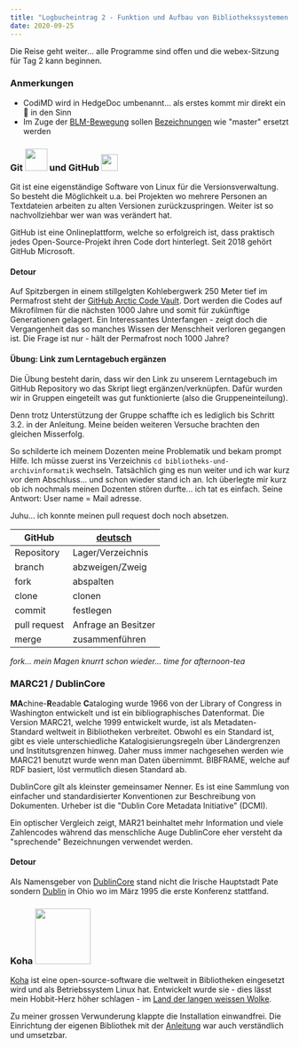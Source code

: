 ```yaml
---
title: "Logbucheintrag 2 - Funktion und Aufbau von Bibliothekssystemen 1/2"
date: 2020-09-25
---
```


Die Reise geht weiter... alle Programme sind offen und die webex-Sitzung für Tag 2 kann beginnen.

### Anmerkungen
- CodiMD wird in HedgeDoc umbenannt... als erstes kommt mir direkt ein &#129428; in den Sinn 
- Im Zuge der [BLM-Bewegung](https://blacklivesmatter.com/) sollen [Bezeichnungen](https://www.zdnet.com/article/linux-team-approves-new-terminology-bans-terms-like-blacklist-and-slave/) wie "master" ersetzt werden

### Git <img src="https://upload.wikimedia.org/wikipedia/commons/e/e0/Git-logo.svg" width="40"> und GitHub <img src="https://octodex.github.com/images/original.png" width="30">
Git ist eine eigenständige Software von Linux für die Versionsverwaltung. So besteht die Möglichkeit u.a. bei Projekten wo mehrere Personen an Textdateien arbeiten zu alten Versionen zurückzuspringen. Weiter ist so nachvollziehbar wer wan was verändert hat.

GitHub ist eine Onlineplattform, welche so erfolgreich ist, dass praktisch jedes Open-Source-Projekt ihren Code dort hinterlegt. Seit 2018 gehört GitHub Microsoft.

#### Detour
Auf Spitzbergen in einem stillgelgten Kohlebergwerk 250 Meter tief im Permafrost steht der [GitHub Arctic Code Vault](https://archiveprogram.github.com/). Dort werden die Codes auf Mikrofilmen für die nächsten 1000 Jahre und somit für zukünftige Generationen gelagert. Ein Interessantes Unterfangen - zeigt doch die Vergangenheit das so manches Wissen der Menschheit verloren gegangen ist. Die Frage ist nur - hält der Permafrost noch 1000 Jahre?


#### Übung: Link zum Lerntagebuch ergänzen
Die Übung besteht darin, dass wir den Link zu unserem Lerntagebuch im GitHub Repository wo das Skript liegt ergänzen/verknüpfen. Dafür wurden wir in Gruppen eingeteilt was gut funktionierte (also die Gruppeneinteilung).

Denn trotz Unterstützung der Gruppe schaffte ich es lediglich bis Schritt 3.2. in der Anleitung. Meine beiden weiteren Versuche brachten den gleichen Misserfolg.

So schilderte ich meinem Dozenten meine Problematik und bekam prompt Hilfe. Ich müsse zuerst ins Verzeichnis `cd bibliotheks-und-archivinformatik` wechseln. Tatsächlich ging es nun weiter und ich war kurz vor dem Abschluss... und schon wieder stand ich an. Ich überlegte mir kurz ob ich nochmals meinen Dozenten stören durfte... ich tat es einfach. Seine Antwort: User name = Mail adresse.

Juhu... ich konnte meinen pull request doch noch absetzen.

GitHub | [deutsch](https://github.com/danielauener/git-auf-deutsch)
--------|--------
Repository | Lager/Verzeichnis
branch | abzweigen/Zweig
fork | abspalten
clone | clonen
commit | festlegen
pull request | Anfrage an Besitzer
merge | zusammenführen 

*fork... mein Magen knurrt schon wieder... time for afternoon-tea*

### MARC21 / DublinCore

**MA**chine-**R**eadable **C**ataloging wurde 1966 von der Library of Congress in Washington entwickelt und ist ein bibliographisches Datenformat. Die Version MARC21, welche 1999 entwickelt wurde, ist als Metadaten-Standard weltweit in Bibliotheken verbreitet. Obwohl es ein Standard ist, gibt es viele unterschiedliche Katalogisierungsregeln über Ländergrenzen und Institutsgrenzen hinweg. Daher muss immer nachgesehen werden wie MARC21 benutzt wurde wenn man Daten übernimmt. BIBFRAME, welche auf RDF basiert, löst vermutlich diesen Standard ab.

DublinCore gilt als kleinster gemeinsamer Nenner. Es ist eine Sammlung von einfacher und standardisierter Konventionen zur Beschreibung von Dokumenten. Urheber ist die "Dublin Core Metadata Initiative" (DCMI).

Ein optischer Vergleich zeigt, MAR21 beinhaltet mehr Information und viele Zahlencodes während das menschliche Auge DublinCore eher versteht da "sprechende" Bezeichnungen verwendet werden.

#### Detour
Als Namensgeber von [DublinCore](https://de.wikipedia.org/wiki/Dublin_Core) stand nicht die Irische Hauptstadt Pate sondern [Dublin](https://de.wikipedia.org/wiki/Dublin_(Ohio)) in Ohio wo im März 1995 die erste Konferenz stattfand.

### Koha <img src="https://koha-community.org/files/2013/09/cropped-kohabanner3.jpg" width="100">

[Koha](https://koha-community.org/) ist eine open-source-software die weltweit in Bibliotheken eingesetzt wird und als Betriebssystem Linux hat. Entwickelt wurde sie - dies lässt mein Hobbit-Herz höher schlagen - im [Land der langen weissen Wolke](https://de.wikipedia.org/wiki/Aotearoa).

Zu meiner grossen Verwunderung klappte die Installation einwandfrei. Die Einrichtung der eigenen Bibliothek mit der [Anleitung](https://zefanjas.de/wie-man-koha-installiert-und-fuer-schulen-einrichtet-teil-1/) war auch verständlich und umsetzbar.




